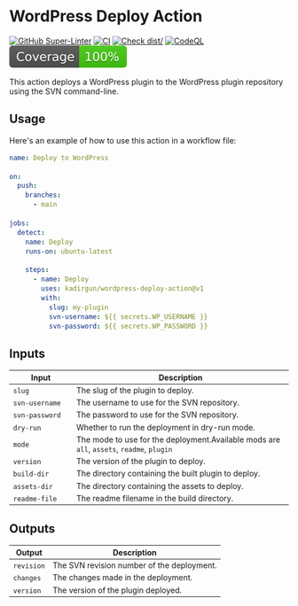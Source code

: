 # WordPress Deploy Action

[![GitHub Super-Linter](https://github.com/kadirgun/wordpress-deploy-action/actions/workflows/linter.yml/badge.svg)](https://github.com/kadirgun/wordpress-deploy-action/actions/workflows/linter.yml)
[![CI](https://github.com/kadirgun/wordpress-deploy-action/actions/workflows/ci.yml/badge.svg)](https://github.com/kadirgun/wordpress-deploy-action/actions/workflows/ci.yml)
[![Check dist/](https://github.com/kadirgun/wordpress-deploy-action/actions/workflows/check-dist.yml/badge.svg)](https://github.com/kadirgun/wordpress-deploy-action/actions/workflows/check-dist.yml)
[![CodeQL](https://github.com/kadirgun/wordpress-deploy-action/actions/workflows/codeql-analysis.yml/badge.svg)](https://github.com/kadirgun/wordpress-deploy-action/actions/workflows/codeql-analysis.yml)
[![Coverage](./badges/coverage.svg)](./badges/coverage.svg)

This action deploys a WordPress plugin to the WordPress plugin repository using
the SVN command-line.

## Usage

Here's an example of how to use this action in a workflow file:

```yaml
name: Deploy to WordPress

on:
  push:
    branches:
      - main

jobs:
  detect:
    name: Deploy
    runs-on: ubuntu-latest

    steps:
      - name: Deploy
        uses: kadirgun/wordpress-deploy-action@v1
        with:
          slug: my-plugin
          svn-username: ${{ secrets.WP_USERNAME }}
          svn-password: ${{ secrets.WP_PASSWORD }}
```

## Inputs

| <div style="width:100px">Input</div> | Description                                                                               |
| ------------------------------------ | ----------------------------------------------------------------------------------------- |
| `slug`                               | The slug of the plugin to deploy.                                                         |
| `svn-username`                       | The username to use for the SVN repository.                                               |
| `svn-password`                       | The password to use for the SVN repository.                                               |
| `dry-run`                            | Whether to run the deployment in dry-run mode.                                            |
| `mode`                               | The mode to use for the deployment.Available mods are `all`, `assets`, `readme`, `plugin` |
| `version`                            | The version of the plugin to deploy.                                                      |
| `build-dir`                          | The directory containing the built plugin to deploy.                                      |
| `assets-dir`                         | The directory containing the assets to deploy.                                            |
| `readme-file`                        | The readme filename in the build directory.                                               |

## Outputs

| Output     | Description                                |
| ---------- | ------------------------------------------ |
| `revision` | The SVN revision number of the deployment. |
| `changes`  | The changes made in the deployment.        |
| `version`  | The version of the plugin deployed.        |
